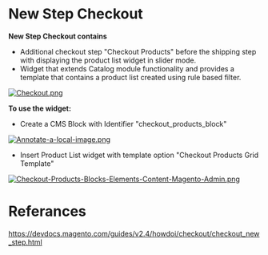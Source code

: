 # New Step Checkout

**New Step Checkout contains** 

- Additional checkout step "Checkout Products" before the shipping step with displaying the product list widget in slider mode.
- Widget that extends Catalog module functionality and provides a template that contains a product list created using rule based filter.

[![Checkout.png](https://i.postimg.cc/dtTQMgQy/Checkout.png)](https://postimg.cc/cr0Gw9nx)

**To use the widget:**
- Create a CMS Block with Identifier "checkout_products_block"

[![Annotate-a-local-image.png](https://i.postimg.cc/pLf2r8FV/Annotate-a-local-image.png)](https://postimg.cc/0zNgHznh)

- Insert Product List widget with template option "Checkout Products Grid Template"

[![Checkout-Products-Blocks-Elements-Content-Magento-Admin.png](https://i.postimg.cc/6qtPH2Qc/Checkout-Products-Blocks-Elements-Content-Magento-Admin.png)](https://postimg.cc/5YKpytLQ)

# Referances

https://devdocs.magento.com/guides/v2.4/howdoi/checkout/checkout_new_step.html
